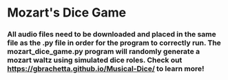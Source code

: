# Mozart's Dice Game
### All audio files need to be downloaded and placed in the same file as the .py file in order for the program to correctly run. The mozart_dice_game.py program will randomly generate a mozart waltz using simulated dice roles. Check out https://gbrachetta.github.io/Musical-Dice/ to learn more!
